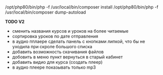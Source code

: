 /opt/php80/bin/php -f /usr/local/bin/composer install
/opt/php80/bin/php -f /usr/local/bin/composer dump-autoload

**TODO V2**
- сменить названия курсов и уроков на более читаемые
- сортировка уроков по дате отправления
- в аудио пплаере сделать панель с кнопками липкой, что бы не уходила при скроле большого списка
- добавить возможность скачивания файлов
- добовить в меню пункт вернуться в старый кабинет
- добавить видио для курса (создать плеер)
- в аудио плеере показывать только mp3


